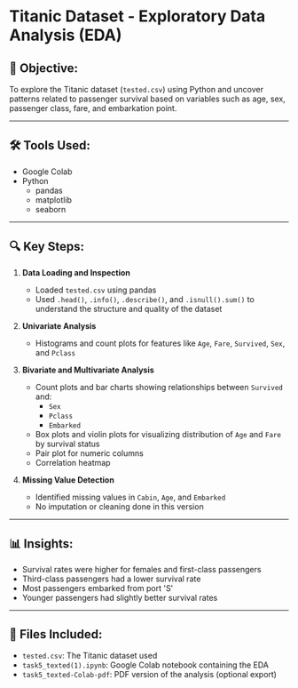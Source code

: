 # Titanic Dataset - Exploratory Data Analysis (EDA)

## 📌 Objective:
To explore the Titanic dataset (`tested.csv`) using Python and uncover patterns related to passenger survival based on variables such as age, sex, passenger class, fare, and embarkation point.

---

## 🛠️ Tools Used:
- Google Colab
- Python
  - pandas
  - matplotlib
  - seaborn

---

## 🔍 Key Steps:

1. **Data Loading and Inspection**
   - Loaded `tested.csv` using pandas
   - Used `.head()`, `.info()`, `.describe()`, and `.isnull().sum()` to understand the structure and quality of the dataset

2. **Univariate Analysis**
   - Histograms and count plots for features like `Age`, `Fare`, `Survived`, `Sex`, and `Pclass`

3. **Bivariate and Multivariate Analysis**
   - Count plots and bar charts showing relationships between `Survived` and:
     - `Sex`
     - `Pclass`
     - `Embarked`
   - Box plots and violin plots for visualizing distribution of `Age` and `Fare` by survival status
   - Pair plot for numeric columns
   - Correlation heatmap

4. **Missing Value Detection**
   - Identified missing values in `Cabin`, `Age`, and `Embarked`
   - No imputation or cleaning done in this version

---

## 📊 Insights:
- Survival rates were higher for females and first-class passengers
- Third-class passengers had a lower survival rate
- Most passengers embarked from port 'S'
- Younger passengers had slightly better survival rates

---

## 📁 Files Included:
- `tested.csv`: The Titanic dataset used
- `task5_texted(1).ipynb`: Google Colab notebook containing the EDA
- `task5_texted-Colab-pdf`: PDF version of the analysis (optional export)
